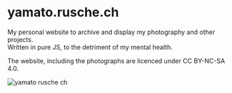 # yamato.rusche.ch

My personal website to archive and display my photography and other projects.  
Written in pure JS, to the detriment of my mental health.  

The website, including the photographs are licenced under CC BY-NC-SA 4.0.
  
  
![yamato rusche ch](https://github.com/user-attachments/assets/f5229961-388a-4133-acd2-5cfb6e0c834b)
